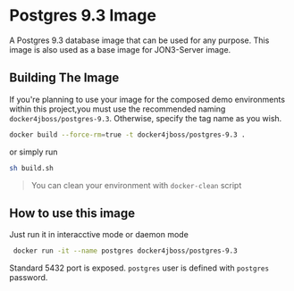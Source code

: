Postgres 9.3 Image
=======

A Postgres 9.3 database image that can be used for any purpose. This image is also
used as a base image for JON3-Server image.


## Building The Image
 If you're planning to use your image for the composed demo environments within this project,you must use the recommended naming ```docker4jboss/postgres-9.3```. Otherwise, specify the tag name as you wish.

```bash
docker build --force-rm=true -t docker4jboss/postgres-9.3 .
```
or simply run

```bash
sh build.sh
```

> You can clean your environment with ```docker-clean``` script

## How to use this image

  Just run it in interacctive mode or daemon mode

 ```bash
  docker run -it --name postgres docker4jboss/postgres-9.3
 ```

  Standard 5432 port is exposed. ```postgres``` user is defined with ```postgres``` password.
